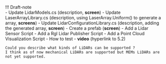 <!-- TODO everything -->
!!! Draft-note    
    - Update LidarModels.cs (description, **screen**)
    - Update LaserArrayLibrary.cs (description, using LaserArray.Uniform() to generate a array, **screens**)
    - Update LidarConfigurationLibrary.cs (description, adding the generated array, **screen**)
    - Create a prefab (**screen**)
        - Add a Lidar Sensor Script
        - Add a Rgl Lidar Publisher Script
        - Add a Point Cloud Visualization Script
    - How to test - **video** (hyperlink to 5.2)

    Could you describe what kinds of LiDARs can be supported ? 
    I think as of now mechanical LiDARs are supported but MEMs LiDARs are not yet supported. 
